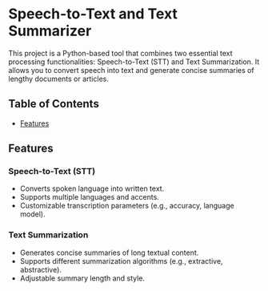 
# Speech-to-Text and Text Summarizer

This project is a Python-based tool that combines two essential text processing functionalities: Speech-to-Text (STT) and Text Summarization. It allows you to convert speech into text and generate concise summaries of lengthy documents or articles.

## Table of Contents
- [Features](#features)
## Features
### Speech-to-Text (STT)
- Converts spoken language into written text.
- Supports multiple languages and accents.
- Customizable transcription parameters (e.g., accuracy, language model).

### Text Summarization
- Generates concise summaries of long textual content.
- Supports different summarization algorithms (e.g., extractive, abstractive).
- Adjustable summary length and style.
